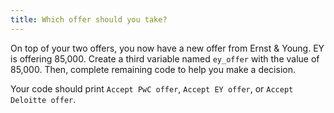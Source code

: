 ```yaml
---
title: Which offer should you take?
---
```


On top of your two offers, you now have a new offer from Ernst & Young. EY is offering 85,000. Create a third variable named `ey_offer` with the value of 85,000. Then, complete remaining code to help you make a decision.

Your code should print `Accept PwC offer`, `Accept EY offer`, or `Accept Deloitte offer`.
